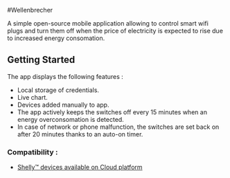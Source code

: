 #Wellenbrecher

A simple open-source mobile application allowing to control smart wifi plugs and turn them off when the price of electricity is expected to rise due to increased energy consomation.

## Getting Started

The app displays the following features :
- Local storage of credentials.
- Live chart.
- Devices added manually to app.
- The app actively keeps the switches off every 15 minutes when an energy overconsomation is detected. 
- In case of network or phone malfunction, the switches are set back on after 20 minutes thanks to an auto-on timer. 

### Compatibility : 

- [Shelly™ devices available on Cloud platform](https://shelly.cloud/products/shelly-plug-smart-home-automation-device/)

